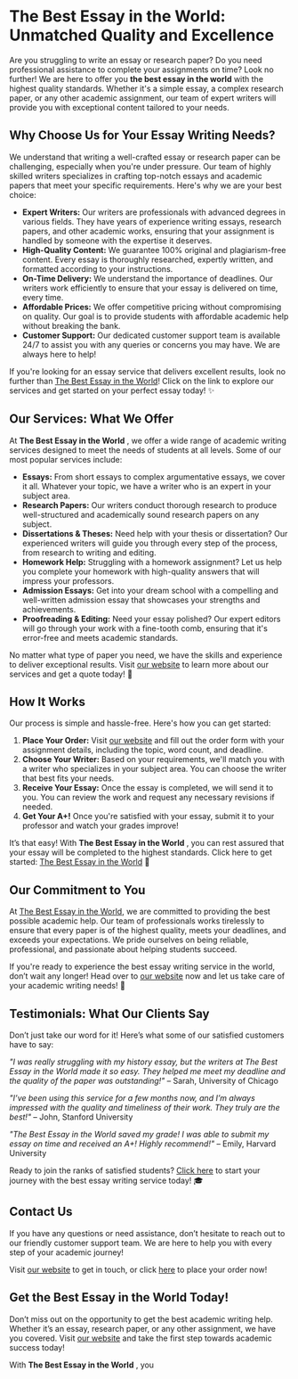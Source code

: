 # The Best Essay in the World: Unmatched Quality and Excellence

Are you struggling to write an essay or research paper? Do you need professional assistance to complete your assignments on time? Look no further! We are here to offer you **the best essay in the world** with the highest quality standards. Whether it's a simple essay, a complex research paper, or any other academic assignment, our team of expert writers will provide you with exceptional content tailored to your needs.

## Why Choose Us for Your Essay Writing Needs?

We understand that writing a well-crafted essay or research paper can be challenging, especially when you're under pressure. Our team of highly skilled writers specializes in crafting top-notch essays and academic papers that meet your specific requirements. Here's why we are your best choice:

- **Expert Writers:** Our writers are professionals with advanced degrees in various fields. They have years of experience writing essays, research papers, and other academic works, ensuring that your assignment is handled by someone with the expertise it deserves.
- **High-Quality Content:** We guarantee 100% original and plagiarism-free content. Every essay is thoroughly researched, expertly written, and formatted according to your instructions.
- **On-Time Delivery:** We understand the importance of deadlines. Our writers work efficiently to ensure that your essay is delivered on time, every time.
- **Affordable Prices:** We offer competitive pricing without compromising on quality. Our goal is to provide students with affordable academic help without breaking the bank.
- **Customer Support:** Our dedicated customer support team is available 24/7 to assist you with any queries or concerns you may have. We are always here to help!

If you're looking for an essay service that delivers excellent results, look no further than [The Best Essay in the World](https://tinyurl.com/topessay?keyword=the+best+essay+in+the+world)! Click on the link to explore our services and get started on your perfect essay today! ✨

## Our Services: What We Offer

At **The Best Essay in the World** , we offer a wide range of academic writing services designed to meet the needs of students at all levels. Some of our most popular services include:

- **Essays:** From short essays to complex argumentative essays, we cover it all. Whatever your topic, we have a writer who is an expert in your subject area.
- **Research Papers:** Our writers conduct thorough research to produce well-structured and academically sound research papers on any subject.
- **Dissertations & Theses:** Need help with your thesis or dissertation? Our experienced writers will guide you through every step of the process, from research to writing and editing.
- **Homework Help:** Struggling with a homework assignment? Let us help you complete your homework with high-quality answers that will impress your professors.
- **Admission Essays:** Get into your dream school with a compelling and well-written admission essay that showcases your strengths and achievements.
- **Proofreading & Editing:** Need your essay polished? Our expert editors will go through your work with a fine-tooth comb, ensuring that it's error-free and meets academic standards.

No matter what type of paper you need, we have the skills and experience to deliver exceptional results. Visit [our website](https://tinyurl.com/topessay?keyword=the+best+essay+in+the+world) to learn more about our services and get a quote today! 📝

## How It Works

Our process is simple and hassle-free. Here's how you can get started:

1. **Place Your Order:** Visit [our website](https://tinyurl.com/topessay?keyword=the+best+essay+in+the+world) and fill out the order form with your assignment details, including the topic, word count, and deadline.
2. **Choose Your Writer:** Based on your requirements, we'll match you with a writer who specializes in your subject area. You can choose the writer that best fits your needs.
3. **Receive Your Essay:** Once the essay is completed, we will send it to you. You can review the work and request any necessary revisions if needed.
4. **Get Your A+!** Once you're satisfied with your essay, submit it to your professor and watch your grades improve!

It’s that easy! With **The Best Essay in the World** , you can rest assured that your essay will be completed to the highest standards. Click here to get started: [The Best Essay in the World](https://tinyurl.com/topessay?keyword=the+best+essay+in+the+world) 🚀

## Our Commitment to You

At [The Best Essay in the World](https://tinyurl.com/topessay?keyword=the+best+essay+in+the+world), we are committed to providing the best possible academic help. Our team of professionals works tirelessly to ensure that every paper is of the highest quality, meets your deadlines, and exceeds your expectations. We pride ourselves on being reliable, professional, and passionate about helping students succeed.

If you're ready to experience the best essay writing service in the world, don’t wait any longer! Head over to [our website](https://tinyurl.com/topessay?keyword=the+best+essay+in+the+world) now and let us take care of your academic writing needs! 💯

## Testimonials: What Our Clients Say

Don’t just take our word for it! Here’s what some of our satisfied customers have to say:

_"I was really struggling with my history essay, but the writers at The Best Essay in the World made it so easy. They helped me meet my deadline and the quality of the paper was outstanding!"_ – Sarah, University of Chicago

_"I’ve been using this service for a few months now, and I’m always impressed with the quality and timeliness of their work. They truly are the best!"_ – John, Stanford University

_"The Best Essay in the World saved my grade! I was able to submit my essay on time and received an A+! Highly recommend!"_ – Emily, Harvard University

Ready to join the ranks of satisfied students? [Click here](https://tinyurl.com/topessay?keyword=the+best+essay+in+the+world) to start your journey with the best essay writing service today! 🎓

## Contact Us

If you have any questions or need assistance, don’t hesitate to reach out to our friendly customer support team. We are here to help you with every step of your academic journey!

Visit [our website](https://tinyurl.com/topessay?keyword=the+best+essay+in+the+world) to get in touch, or click [here](https://tinyurl.com/topessay?keyword=the+best+essay+in+the+world) to place your order now!

## Get the Best Essay in the World Today!

Don’t miss out on the opportunity to get the best academic writing help. Whether it’s an essay, research paper, or any other assignment, we have you covered. Visit [our website](https://tinyurl.com/topessay?keyword=the+best+essay+in+the+world) and take the first step towards academic success today!

With **The Best Essay in the World** , you
